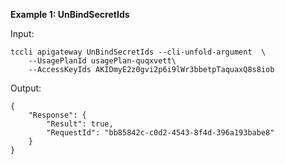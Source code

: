 **Example 1: UnBindSecretIds**



Input: 

```
tccli apigateway UnBindSecretIds --cli-unfold-argument  \
    --UsagePlanId usagePlan-quqxvett\
    --AccessKeyIds AKIDmyE2z0gvi2p6i9lWr3bbetpTaquaxQ8s8iob
```

Output: 
```
{
    "Response": {
        "Result": true,
        "RequestId": "bb85842c-c0d2-4543-8f4d-396a193babe8"
    }
}
```

